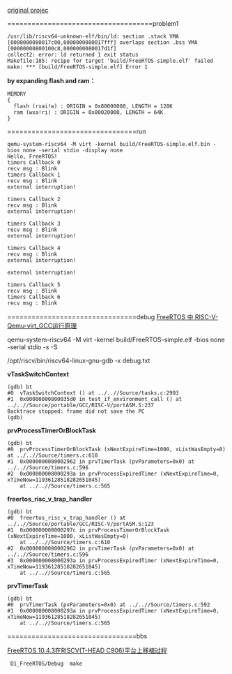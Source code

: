 [original projec](https://github.com/OSCPU/FreeRTOS/tree/afbd3dca6a385498424a34a7e26493d97e58f8eb)

====================================problem1
```
/usr/lib/riscv64-unknown-elf/bin/ld: section .stack VMA [0000000080017c00,0000000080017fff] overlaps section .bss VMA [00000000800100c8,0000000080017d1f]
collect2: error: ld returned 1 exit status
Makefile:185: recipe for target 'build/FreeRTOS-simple.elf' failed
make: *** [build/FreeRTOS-simple.elf] Error 1

```

**by expanding flash and ram：**
```
MEMORY
{
  flash (rxai!w) : ORIGIN = 0x80000000, LENGTH = 128K
  ram (wxa!ri) : ORIGIN = 0x80020000, LENGTH = 64K
}
```
================================run
```
qemu-system-riscv64 -M virt -kernel build/FreeRTOS-simple.elf.bin -bios none -serial stdio -display none
Hello, FreeRTOS!
timers Callback 0
recv msg : Blink
timers Callback 1
recv msg : Blink
external interruption!

timers Callback 2
recv msg : Blink
external interruption!

timers Callback 3
recv msg : Blink
external interruption!

timers Callback 4
recv msg : Blink
external interruption!

external interruption!

timers Callback 5
recv msg : Blink
timers Callback 6
recv msg : Blink
```

================================debug
[FreeRTOS 中 RISC-V-Qemu-virt_GCC运行原理](https://blog.csdn.net/u011011827/article/details/120336068)

qemu-system-riscv64 -M virt -kernel build/FreeRTOS-simple.elf -bios none -serial stdio -s -S

/opt/riscv/bin/riscv64-linux-gnu-gdb -x  debug.txt 


**vTaskSwitchContext**
```
(gdb) bt
#0  vTaskSwitchContext () at ../..//Source/tasks.c:2993
#1  0x00000000800035d0 in test_if_environment_call () at ../..//Source/portable/GCC/RISC-V/portASM.S:237
Backtrace stopped: frame did not save the PC
(gdb) 
```

**prvProcessTimerOrBlockTask**
```
(gdb) bt
#0  prvProcessTimerOrBlockTask (xNextExpireTime=1000, xListWasEmpty=0) at ../..//Source/timers.c:610
#1  0x0000000080002962 in prvTimerTask (pvParameters=0x0) at ../..//Source/timers.c:596
#2  0x000000008000293a in prvProcessExpiredTimer (xNextExpireTime=0, xTimeNow=11936128518282651045)
    at ../..//Source/timers.c:565
```

**freertos_risc_v_trap_handler**
```
(gdb) bt
#0  freertos_risc_v_trap_handler () at ../..//Source/portable/GCC/RISC-V/portASM.S:123
#1  0x000000008000297c in prvProcessTimerOrBlockTask (xNextExpireTime=1000, xListWasEmpty=0)
    at ../..//Source/timers.c:610
#2  0x0000000080002962 in prvTimerTask (pvParameters=0x0) at ../..//Source/timers.c:596
#3  0x000000008000293a in prvProcessExpiredTimer (xNextExpireTime=0, xTimeNow=11936128518282651045)
    at ../..//Source/timers.c:565
```

**prvTimerTask**
```
(gdb) bt
#0  prvTimerTask (pvParameters=0x0) at ../..//Source/timers.c:592
#1  0x000000008000293a in prvProcessExpiredTimer (xNextExpireTime=0, xTimeNow=11936128518282651045)
    at ../..//Source/timers.c:565
```

 

================================bbs

[FreeRTOS 10.4.3在RISCV(T-HEAD C906)平台上移植过程](https://bbs.aw-ol.com/topic/231/freertos-10-4-3%E5%9C%A8riscv-t-head-c906-%E5%B9%B3%E5%8F%B0%E4%B8%8A%E7%A7%BB%E6%A4%8D%E8%BF%87%E7%A8%8B?lang=zh-CN)
```
 D1_FreeRTOS/Debug  make
```
